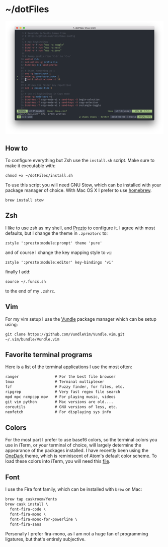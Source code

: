 # ~/dotFiles

![alt text](screenshot.png)

## How to

To configure everything but Zsh use the `install.sh` script. Make sure to make it executable with:
```
chmod +x ~/dotFiles/install.sh
```
To use this script you will need GNU Stow, which can be installed with your package manager of choice. With Mac OS X I prefer to use [homebrew](https://brew.sh).
```
brew install stow
```

## Zsh
I like to use zsh as my shell, and [Prezto](https://github.com/sorin-ionescu/prezto) to configure it. I agree with most defaults, but I change the theme in `.zpreztorc` to:
```
zstyle ':prezto:module:prompt' theme 'pure'
```
and of course I change the key mapping style to `vi`:
```
zstyle ':prezto:module:editor' key-bindings 'vi'
```
finally I add:
```
source ~/.funcs.sh
```
to the end of my `.zshrc`.

## Vim

For my vim setup I use the [Vundle](https://github.com/VundleVim/Vundle.vim) package manager which can be setup using:
```
git clone https://github.com/VundleVim/Vundle.vim.git ~/.vim/bundle/Vundle.vim
```

## Favorite terminal programs

Here is a list of the terminal applications I use the most often:
```
ranger                # For the best file browser
tmux                  # Terminal multiplexer
fzf                   # Fuzzy finder, for files, etc.
ripgrep               # Very fast regex file search
mpd mpc ncmpcpp mpv   # For playing music, videos
git vim python        # Mac versions are old....
coreutils             # GNU versions of less, etc.
neofetch              # For displaying sys info
```

## Colors

For the most part I prefer to use base16 colors, so the terminal colors you use in iTerm, or your terminal of choice, will largely determine the appearance of the packages installed.
I have recently been using the [OneDark](https://github.com/joshdick/onedark.vim) theme, which is reminiscent of Atom's default color scheme.
To load these colors into iTerm, you will need this [file](https://github.com/joshdick/onedark.vim/blob/master/term/One%20Dark.itermcolors).

## Font

I use the Fira font family, which can be installed with `brew` on Mac:
```
brew tap caskroom/fonts
brew cask install \
  font-fira-code \
  font-fira-mono \
  font-fira-mono-for-powerline \
  font-fira-sans
```
Personally I prefer fira-mono, as I am not a huge fan of programming ligatures, but that's entirely subjective.


